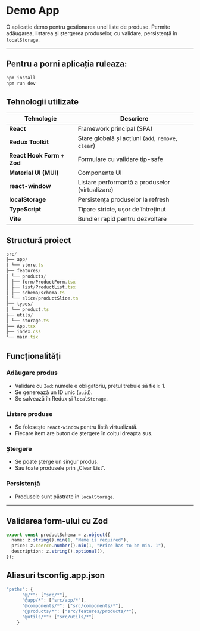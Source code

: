 # Demo App

O aplicație demo pentru gestionarea unei liste de produse. Permite adăugarea, listarea și ștergerea produselor, cu validare, persistență în `localStorage`.

---

## Pentru a porni aplicația ruleaza:

```bash
npm install
npm run dev
```

## Tehnologii utilizate

| Tehnologie                | Descriere                                           |
| ------------------------- | --------------------------------------------------- |
| **React**                 | Framework principal (SPA)                           |
| **Redux Toolkit**         | Stare globală și acțiuni (`add`, `remove`, `clear`) |
| **React Hook Form + Zod** | Formulare cu validare tip-safe                      |
| **Material UI (MUI)**     | Componente UI                                       |
| **react-window**          | Listare performantă a produselor (virtualizare)     |
| **localStorage**          | Persistența produselor la refresh                   |
| **TypeScript**            | Tipare stricte, ușor de întreținut                  |
| **Vite**                  | Bundler rapid pentru dezvoltare                     |

## Structură proiect

```ts
src/
├── app/
│ └── store.ts
├── features/
│ └── products/
│ ├── form/ProductForm.tsx
│ ├── list/ProductList.tsx
│ ├── schema/schema.ts
│ └── slice/productSlice.ts
├── types/
│ └── product.ts
├── utils/
│ └── storage.ts
├── App.tsx
├── index.css
└── main.tsx
```

## Funcționalități

### Adăugare produs

- Validare cu `Zod`: numele e obligatoriu, prețul trebuie să fie ≥ 1.
- Se generează un ID unic (`uuid`).
- Se salvează în Redux și `localStorage`.

### Listare produse

- Se folosește `react-window` pentru listă virtualizată.
- Fiecare item are buton de ștergere în colțul dreapta sus.

### Ștergere

- Se poate șterge un singur produs.
- Sau toate produsele prin „Clear List”.

### Persistență

- Produsele sunt păstrate în `localStorage`.

---

## Validarea form-ului cu Zod

```ts
export const productSchema = z.object({
  name: z.string().min(1, "Name is required"),
  price: z.coerce.number().min(1, "Price has to be min. 1"),
  description: z.string().optional(),
});
```

## Aliasuri tsconfig.app.json

```ts
"paths": {
      "@/*": ["src/*"],
      "@app/*": ["src/app/*"],
      "@components/*": ["src/components/*"],
      "@products/*": ["src/features/products/*"],
      "@utils/*": ["src/utils/*"]
    }
```
